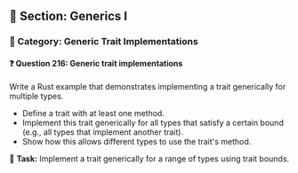 ## 📘 Section: Generics I  
### 🔹 Category: Generic Trait Implementations  
#### ❓ Question 216: Generic trait implementations

Write a Rust example that demonstrates implementing a trait generically for multiple types.

- Define a trait with at least one method.
- Implement this trait generically for all types that satisfy a certain bound (e.g., all types that implement another trait).
- Show how this allows different types to use the trait's method.

🔧 **Task:** Implement a trait generically for a range of types using trait bounds.
